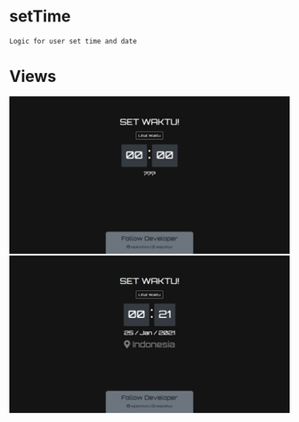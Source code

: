 # setTime
```
Logic for user set time and date
```
<h1>Views</h1>

<img src="img/1.jpg">


<img src="img/2.jpg">

